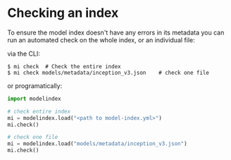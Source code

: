 # Checking an index

To ensure the model index doesn't have any errors in its metadata you can run an automated check on the whole
index, or an individual file:

via the CLI:
```shell script
$ mi check  # Check the entire index
$ mi check models/metadata/inception_v3.json    # check one file
```

or programatically:

```python
import modelindex

# check entire index
mi = modelindex.load("<path to model-index.yml>")
mi.check()

# check one file
mi = modelindex.load("models/metadata/inception_v3.json")
mi.check()
```




